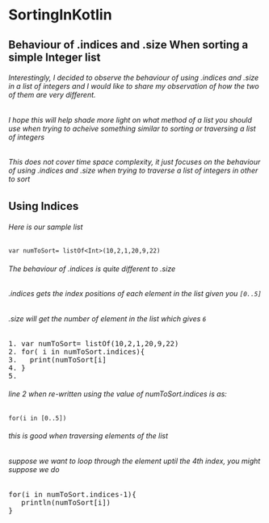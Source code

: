 # SortingInKotlin

## Behaviour of .indices and .size When sorting a simple Integer list

###### Interestingly, I decided to observe the behaviour of using .indices and .size in a list of integers and I would like to share my observation of how the two of them are very different.

###### I hope this will help shade more light on what method of a list you should use when trying to acheive something similar to sorting or traversing a list of integers

###### This does not cover time space complexity, it just focuses on the behaviour of using .indices and .size when trying to traverse a list of integers in other to sort

## Using Indices
###### Here is our sample list 
`var numToSort= listOf<Int>(10,2,1,20,9,22)`
###### The behaviour of .indices is quite different to .size
###### .indices gets the index positions of each element in the list given you `[0..5]`
###### .size will get the number of element in the list which gives `6`
<pre>
1. var numToSort= listOf<Int>(10,2,1,20,9,22)
2. for( i in numToSort.indices){
3.   print(numToSort[i]
4. }
5. </pre>
###### line 2 when re-written using the value of numToSort.indices is as:
`for(i in [0..5])`
###### this is good when traversing elements of the list
###### suppose we want to loop through the element uptil the 4th index, you might suppose we do
<pre>
for(i in numToSort.indices-1){
   println(numToSort[i])
}
</pre
###### This gives a surprising result, it loops through the items exempting the item on index 1. 
`10 1 20 9 22`

